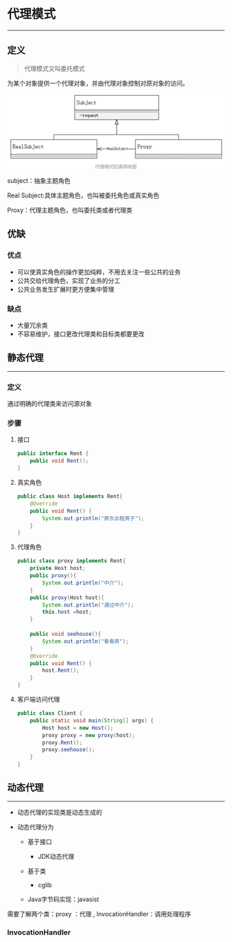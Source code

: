 # 代理模式

---

## 定义

> 代理模式又叫委托模式 

为某个对象提供一个代理对象，并由代理对象控制对原对象的访问。

![image-20211011224447227](代理模式.assets/image-20211011224447227.png)

subject：抽象主题角色

Real Subject:具体主题角色，也叫被委托角色或真实角色

Proxy：代理主题角色，也叫委托类或者代理类

## 优缺

### 优点

* 可以使真实角色的操作更加纯粹，不用去关注一些公共的业务
* 公共交给代理角色，实现了业务的分工
* 公共业务发生扩展时更方便集中管理 

### 缺点

* 大量冗余类
* 不容易维护，接口更改代理类和目标类都要更改

## 静态代理

---

### 定义

通过明确的代理类来访问源对象

### 步骤

1. 接口

   ``` java
   public interface Rent {
       public void Rent();
   }
   ```

2. 真实角色

   ```java
   public class Host implements Rent{
       @Override
       public void Rent() {
           System.out.println("房东出租房子");
       }
   }
   ```

3. 代理角色

   ```java
   public class proxy implements Rent{
       private Host host;
       public proxy(){
           System.out.println("中介");
       }
       public proxy(Host host){
           System.out.println("通过中介");
           this.host =host;
       }
       
       public void seehouse(){
           System.out.println("看看房");
       }
       @Override
       public void Rent() {
           host.Rent();
       }
   }
   ```

4. 客户端访问代理

   ```java
   public class Client {
       public static void main(String[] args) {
           Host host = new Host();
           proxy proxy = new proxy(host);
           proxy.Rent();
           proxy.seehouse();
       }
   }
   ```

## 动态代理

---

* 动态代理的实现类是动态生成的

* 动态代理分为

  * 基于接口
    * JDK动态代理
  * 基于类
    * cglib

  * Java字节码实现：javasist

需要了解两个类：proxy ：代理 , InvocationHandler：调用处理程序

### InvocationHandler

